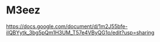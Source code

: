 # M3eez
https://docs.google.com/document/d/1m2J55bfe-iIQBYytk_3bg5pQm1H3UM_T57e4VByQG1o/edit?usp=sharing
